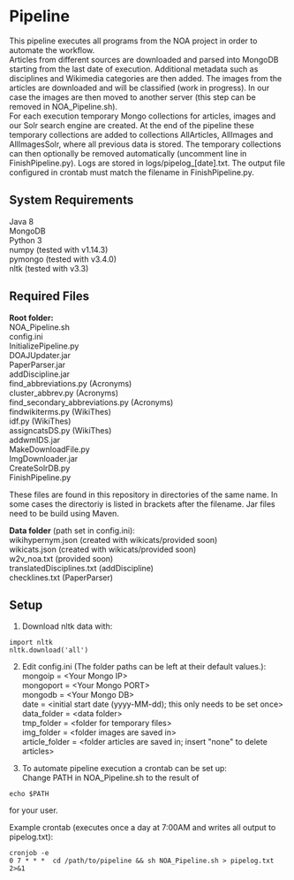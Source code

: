 # Pipeline
This pipeline executes all programs from the NOA project in order to automate the workflow.  
Articles from different sources are downloaded and parsed into MongoDB starting from the last date of execution. Additional metadata such as disciplines and Wikimedia categories are then added. The images from the articles are downloaded and will be classified (work in progress). In our case the images are then moved to another server (this step can be removed in NOA_Pipeline.sh).  
For each execution temporary Mongo collections for articles, images and our Solr search engine are created. At the end of the pipeline these temporary collections are added to collections AllArticles, AllImages and AllImagesSolr, where all previous data is stored. The temporary collections can then optionally be removed automatically (uncomment line in FinishPipeline.py).
Logs are stored in logs/pipelog_[date].txt. The output file configured in crontab must match the filename in FinishPipeline.py.


## System Requirements
Java 8  
MongoDB  
Python 3  
numpy  (tested with v1.14.3)  
pymongo (tested with v3.4.0)  
nltk (tested with v3.3)  

## Required Files
**Root folder:**  
NOA_Pipeline.sh  
config.ini  
InitializePipeline.py  
DOAJUpdater.jar  
PaperParser.jar  
addDiscipline.jar  
find_abbreviations.py (Acronyms)  
cluster_abbrev.py (Acronyms)  
find_secondary_abbreviations.py (Acronyms)  
findwikiterms.py (WikiThes)  
idf.py (WikiThes)  
assigncatsDS.py (WikiThes)  
addwmIDS.jar  
MakeDownloadFile.py  
ImgDownloader.jar  
CreateSolrDB.py  
FinishPipeline.py

These files are found in this repository in directories of the same name. In some cases the directoriy is listed in brackets after the filename. Jar files need to be build using Maven.

**Data folder** (path set in config.ini):  
wikihypernym.json (created with wikicats/provided soon)  
wikicats.json (created with wikicats/provided soon)  
w2v_noa.txt (provided soon)  
translatedDisciplines.txt (addDiscipline)  
checklines.txt (PaperParser)  


## Setup
1. Download nltk data with:
```console
import nltk  
nltk.download('all')
```

2. Edit config.ini (The folder paths can be left at their default values.):  
mongoip = \<Your Mongo IP>  
mongoport = \<Your Mongo PORT>  
mongodb = \<Your Mongo DB>  
date = \<initial start date (yyyy-MM-dd); this only needs to be set once>  
data_folder = \<data folder>  
tmp_folder = \<folder for temporary files>  
img_folder = \<folder images are saved in>  
article_folder = <folder articles are saved in; insert "none" to delete articles>  

3. To automate pipeline execution a crontab can be set up:  
Change PATH in NOA_Pipeline.sh to the result of
```console
echo $PATH
```
for your user.  

Example crontab (executes once a day at 7:00AM and writes all output to pipelog.txt):  
```console
cronjob -e 
0 7 * * *  cd /path/to/pipeline && sh NOA_Pipeline.sh > pipelog.txt 2>&1
```
